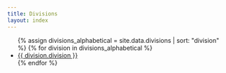```yaml
---
title: Divisions
layout: index
---
```


<ul>
{% assign divisions_alphabetical = site.data.divisions | sort: "division" %}
{% for division in divisions_alphabetical %}
 <li><a href = "{{ division.weburl }}">{{ division.division }}</a></li>
 {% endfor %}
 </ul>